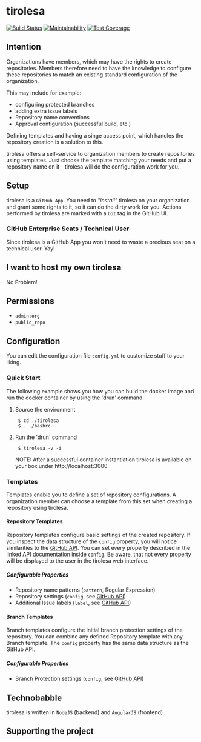 # tirolesa
[![Build Status](https://travis-ci.org/error418/tirolesa.svg?branch=master)](https://travis-ci.org/error418/tirolesa)
[![Maintainability](https://api.codeclimate.com/v1/badges/8842fffa3663f2260567/maintainability)](https://codeclimate.com/github/error418/tirolesa/maintainability)
[![Test Coverage](https://api.codeclimate.com/v1/badges/8842fffa3663f2260567/test_coverage)](https://codeclimate.com/github/error418/tirolesa/test_coverage)


## Intention

Organizations have members, which may have the rights to create repositories.
Members therefore need to have the knowledge to configure these repositories to match
an existing standard configuration of the organization.

This may include for example:

- configuring protected branches
- adding extra issue labels
- Repository name conventions
- Approval configuration (successful build, etc.)

Defining templates and having a singe access point, which handles the repository creation
is a solution to this.

tirolesa offers a self-service to organization members to create repositories using templates.
Just choose the template matching your needs and put a repository name on it -
tirolesa will do the configuration work for you.

## Setup

tirolesa is a `GitHub App`. You need to *"install"* tirolesa on your organization and grant some rights to it,
so it can do the dirty work for you. Actions performed by tirolesa are marked with a `bot` tag in the GitHub UI.

### GitHub Enterprise Seats / Technical User

Since tirolesa is a GitHub App you won't need to waste a precious seat on a technical user. Yay!

## I want to host my own tirolesa

No Problem!

## Permissions

- `admin:org`
- `public_repo`

## Configuration

You can edit the configuration file `config.yml` to customize stuff to your liking. 

### Quick Start
The following example shows you how you can build the docker image and run the docker container by using the 'drun' command.


1. Source the environment 

        $ cd ./tirolesa
        $ . ./bashrc

2. Run the 'drun' command  

        $ tirolesa -v -i

   NOTE: After a successful container instantiation tirolesa is available on your box under http://localhost:3000
   
### Templates

Templates enable you to define a set of repository configurations. A organization member can choose a template from this set when creating a repository using tirolesa.

#### Repository Templates

Repository templates configure basic settings of the created repository. If you inspect the data structure of the `config` property, you will notice similarities to the [GitHub API](https://developer.github.com/v3/repos/#input). You can set every property described in the linked API documentation inside `config`. Be aware, that not every property will be displayed to the user in the tirolesa web interface.

##### Configurable Properties

- Repository name patterns (`pattern`, Regular Expression)
- Repository settings (`config`, see [GitHub API](https://developer.github.com/v3/repos/#input))
- Additional Issue labels (`label`, see [GitHub API](https://developer.github.com/v3/issues/labels/#parameters))

#### Branch Templates

Branch templates configure the initial branch protection settings of the repository. You can combine any defined Repository template with any Branch template. The `config` property has the same data structure as the GitHub API.

##### Configurable Properties

- Branch Protection settings (`config`, see [GitHub API](https://developer.github.com/v3/repos/branches/#parameters-1))


## Technobabble

tirolesa is written in `NodeJS` (backend) and `AngularJS` (frontend)






## Supporting the project

